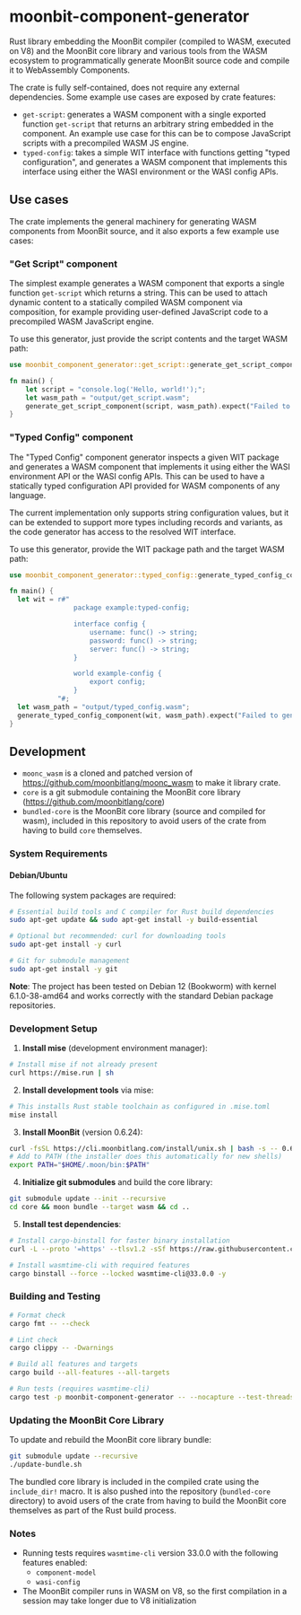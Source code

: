 # moonbit-component-generator

Rust library embedding the MoonBit compiler (compiled to WASM, executed on V8) and the MoonBit core library and various
tools from the WASM ecosystem to programmatically generate MoonBit source code and compile it to WebAssembly Components.

The crate is fully self-contained, does not require any external dependencies.
Some example use cases are exposed by crate features:

- `get-script`: generates a WASM component with a single exported function `get-script` that returns an arbitrary string
  embedded in the component. An example use case for this can be to compose JavaScript scripts with a precompiled WASM
  JS engine.
- `typed-config`: takes a simple WIT interface with functions getting "typed configuration", and generates a WASM
  component that implements this interface using either the WASI environment or the WASI config APIs.

## Use cases
The crate implements the general machinery for generating WASM components from MoonBit source, and it also exports a few example use cases:

### "Get Script" component
The simplest example generates a WASM component that exports a single function `get-script` which returns a string.
This can be used to attach dynamic content to a statically compiled WASM component via composition,
for example providing user-defined JavaScript code to a precompiled WASM JavaScript engine.

To use this generator, just provide the script contents and the target WASM path:

```rust
use moonbit_component_generator::get_script::generate_get_script_component;

fn main() {
    let script = "console.log('Hello, world!');";
    let wasm_path = "output/get_script.wasm";
    generate_get_script_component(script, wasm_path).expect("Failed to generate get-script component");
}
```

### "Typed Config" component
The "Typed Config" component generator inspects a given WIT package and generates a WASM component that implements it
using either the WASI environment API or the WASI config APIs. This can be used to have a statically typed configuration
API provided for WASM components of any language.

The current implementation only supports string configuration values, but it can be extended to support more types including
records and variants, as the code generator has access to the resolved WIT interface.

To use this generator, provide the WIT package path and the target WASM path:

```rust
use moonbit_component_generator::typed_config::generate_typed_config_component;

fn main() {
  let wit = r#"
                package example:typed-config;

                interface config {
                    username: func() -> string;
                    password: func() -> string;
                    server: func() -> string;
                }

                world example-config {
                    export config;
                }
            "#;
  let wasm_path = "output/typed_config.wasm";
  generate_typed_config_component(wit, wasm_path).expect("Failed to generate typed config component");
}

```

## Development

- `moonc_wasm` is a cloned and patched version of https://github.com/moonbitlang/moonc_wasm to make it library crate.
- `core` is a git submodule containing the MoonBit core library (https://github.com/moonbitlang/core)
- `bundled-core` is the MoonBit core library (source and compiled for wasm), included in this repository to avoid users of the crate from having to build `core` themselves.

### System Requirements

#### Debian/Ubuntu
The following system packages are required:
```bash
# Essential build tools and C compiler for Rust build dependencies
sudo apt-get update && sudo apt-get install -y build-essential

# Optional but recommended: curl for downloading tools
sudo apt-get install -y curl

# Git for submodule management
sudo apt-get install -y git
```

**Note**: The project has been tested on Debian 12 (Bookworm) with kernel 6.1.0-38-amd64 and works correctly with the standard Debian package repositories.

### Development Setup

1. **Install mise** (development environment manager):
```bash
# Install mise if not already present
curl https://mise.run | sh
```

2. **Install development tools** via mise:
```bash
# This installs Rust stable toolchain as configured in .mise.toml
mise install
```

3. **Install MoonBit** (version 0.6.24):
```bash
curl -fsSL https://cli.moonbitlang.com/install/unix.sh | bash -s -- 0.6.24
# Add to PATH (the installer does this automatically for new shells)
export PATH="$HOME/.moon/bin:$PATH"
```

4. **Initialize git submodules** and build the core library:
```bash
git submodule update --init --recursive
cd core && moon bundle --target wasm && cd ..
```

5. **Install test dependencies**:
```bash
# Install cargo-binstall for faster binary installation
curl -L --proto '=https' --tlsv1.2 -sSf https://raw.githubusercontent.com/cargo-bins/cargo-binstall/main/install-from-binstall-release.sh | bash

# Install wasmtime-cli with required features
cargo binstall --force --locked wasmtime-cli@33.0.0 -y
```

### Building and Testing

```bash
# Format check
cargo fmt -- --check

# Lint check
cargo clippy -- -Dwarnings

# Build all features and targets
cargo build --all-features --all-targets

# Run tests (requires wasmtime-cli)
cargo test -p moonbit-component-generator -- --nocapture --test-threads=1
```

### Updating the MoonBit Core Library

To update and rebuild the MoonBit core library bundle:

```bash
git submodule update --recursive
./update-bundle.sh
```

The bundled core library is included in the compiled crate using the `include_dir!` macro.
It is also pushed into the repository (`bundled-core` directory) to avoid users of the crate from having to build the MoonBit core themselves as part
of the Rust build process.

### Notes

- Running tests requires `wasmtime-cli` version 33.0.0 with the following features enabled:
  - `component-model`
  - `wasi-config`
- The MoonBit compiler runs in WASM on V8, so the first compilation in a session may take longer due to V8 initialization
